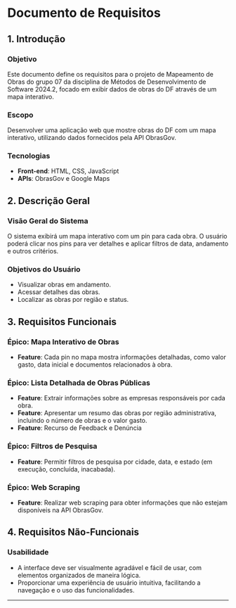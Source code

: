 # Documento de Requisitos

## 1. Introdução
### Objetivo
Este documento define os requisitos para o projeto de Mapeamento de Obras do grupo 07 da disciplina de Métodos de Desenvolvimento de Software 2024.2, focado em exibir dados de obras do DF através de um mapa interativo.

### Escopo
Desenvolver uma aplicação web que mostre obras do DF com um mapa interativo, utilizando dados fornecidos pela API ObrasGov.

### Tecnologias
- **Front-end**: HTML, CSS, JavaScript
- **APIs**: ObrasGov e Google Maps

## 2. Descrição Geral
### Visão Geral do Sistema
O sistema exibirá um mapa interativo com um pin para cada obra. O usuário poderá clicar nos pins para ver detalhes e aplicar filtros de data, andamento e outros critérios.

### Objetivos do Usuário
- Visualizar obras em andamento.
- Acessar detalhes das obras.
- Localizar as obras por região e status.

## 3. Requisitos Funcionais
### Épico: Mapa Interativo de Obras
- **Feature**: Cada pin no mapa mostra informações detalhadas, como valor gasto, data inicial e documentos relacionados à obra.

### Épico: Lista Detalhada de Obras Públicas
- **Feature**: Extrair informações sobre as empresas responsáveis por cada obra.
- **Feature**: Apresentar um resumo das obras por região administrativa, incluindo o número de obras e o valor gasto.
- **Feature**: Recurso de Feedback e Denúncia

### Épico: Filtros de Pesquisa
- **Feature**: Permitir filtros de pesquisa por cidade, data, e estado (em execução, concluída, inacabada).

### Épico: Web Scraping
- **Feature**: Realizar web scraping para obter informações que não estejam disponíveis na API ObrasGov.

## 4. Requisitos Não-Funcionais
### Usabilidade
- A interface deve ser visualmente agradável e fácil de usar, com elementos organizados de maneira lógica.
- Proporcionar uma experiência de usuário intuitiva, facilitando a navegação e o uso das funcionalidades.

---